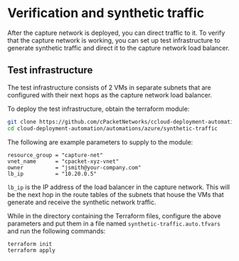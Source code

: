 # Verification and synthetic traffic

After the capture network is deployed, you can direct traffic to it.
To verify that the capture network is working, you can set up test infrastructure to generate synthetic traffic and direct it to the capture network load balancer.

## Test infrastructure

The test infrastructure consists of 2 VMs in separate subnets that are configured with their next hops as the capture network load balancer.

To deploy the test infrastructure, obtain the terraform module:

```bash
git clone https://github.com/cPacketNetworks/ccloud-deployment-automation
cd cloud-deployment-automation/automations/azure/synthetic-traffic
```

The following are example parameters to supply to the module:

```hcl
resource_group = "capture-net"
vnet_name      = "cpacket-xyz-vnet"
owner          = "jsmith@your-company.com"
lb_ip          = "10.20.0.5"
```

`lb_ip` is the IP address of the load balancer in the capture network.
This will be the next hop in the route tables of the subnets that house the VMs that generate and receive the synthetic network traffic.

While in the directory containing the Terraform files, configure the above parameters and put them in a file named `synthetic-traffic.auto.tfvars` and run the following commands:

```bash
terraform init
terraform apply
```
